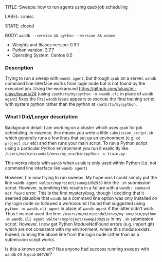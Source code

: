 TITLE:
Sweeps: how to run agents using qsub job scheduling

LABEL:
c:misc

STATE:
closed

BODY:
`wandb --version && python --version && uname`

* Weights and Biases version: 0.9.1
* Python version: 3.7.7
* Operating System: Centos 6.5

### Description

Trying to run a sweep with `wandb agent`, but through `qsub` on a server. `wandb` command line interface works from login node but is not found by the executed job. Using the workaround https://github.com/lukas/ml-class/issues/24 (using `/path/to/my/python -m wandb.cli` in place of `wandb agent`) fixes the first `wandb` issue appears to execute the final training script with system python rather than the python at `/path/to/my/python`.

### What I Did/Longer description

Background detail: I am working on a cluster which uses `qsub` for job scheduling. In essence, this means you write a little `submission_script.sh`  which generally runs a few lines that set up an environment (e.g. `cd project_dir` etc) and then runs your main script. To run a Python script using a particular Python environment you run it explicitly like `/users/me/miniconda3/envs/my_env/bin/python -u train.py` .

This works nicely with `wandb` when `wandb` is only used within Python (i.e. not command line interface like `wandb agent`)

However, I'm now trying to run sweeps. 
My hope was I could simply put the line `wandb agent walter/myproject/sweepid02938`  into the `.sh` submission script. However, submitting this results in a failure with a `wandb: command not found` error. This is the first mystery/bug, though I deciding that it seemed plausible that `wandb` as a command line option was only installed on my login node so followed a workaround I found that suggested using `python -m wandb.cli agent` in place of `wandb agent` if the latter didn't work. 
Thus I instead used the line: `/users/me/miniconda3/envs/my_env/bin/python -m wandb.cli agent walter/myproject/sweepid02938`  in my `.sh` submission script. However, I now get Python ModuleNotFound errors (e.g. import git) which are not consistent with my environment, where this module exists. Indeed, running the above line from the login node rather than as a submission script works. 

Is this a known problem? Has anyone had success running sweeps with `wandb` on a `qsub` server?



